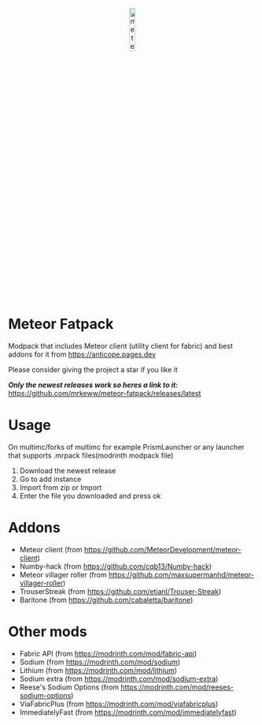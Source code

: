 <p align="center">
<img src="https://meteorclient.com/icon.png" alt="meteor-client-logo" width="15%"/>
</p>

# Meteor Fatpack
Modpack that includes Meteor client (utility client for fabric) and best addons for it from https://anticope.pages.dev

Please consider giving the project a star if you like it


***Only the newest releases work so heres a link to it:*** https://github.com/mrkeww/meteor-fatpack/releases/latest

# Usage

On multimc/forks of multimc for example PrismLauncher or any launcher that supports .mrpack files(modrinth modpack file)

1. Download the newest release
2. Go to add instance
3. Import from zip or Import
4. Enter the file you downloaded and press ok

# Addons

* Meteor client (from https://github.com/MeteorDevelopment/meteor-client)
* Numby-hack (from https://github.com/cqb13/Numby-hack)
* Meteor villager roller (from https://github.com/maxsupermanhd/meteor-villager-roller)
* TrouserStreak (from https://github.com/etianl/Trouser-Streak)
* Baritone (from https://github.com/cabaletta/baritone)


# Other mods

* Fabric API (from https://modrinth.com/mod/fabric-api)
* Sodium (from https://modrinth.com/mod/sodium)
* Lithium (from https://modrinth.com/mod/lithium)
* Sodium extra (from https://modrinth.com/mod/sodium-extra)
* Reese's Sodium Options (from https://modrinth.com/mod/reeses-sodium-options)
* ViaFabricPlus (from https://modrinth.com/mod/viafabricplus)
* ImmediatelyFast (from https://modrinth.com/mod/immediatelyfast)
